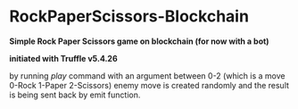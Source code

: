# RockPaperScissors-Blockchain
**Simple Rock Paper Scissors game on blockchain (for now with a bot)**

**initiated with Truffle v5.4.26**

by running *play* command with an argument between 0-2 (which is a move 0-Rock 1-Paper 2-Scissors) enemy move is created randomly and the result is being sent back by emit function.
